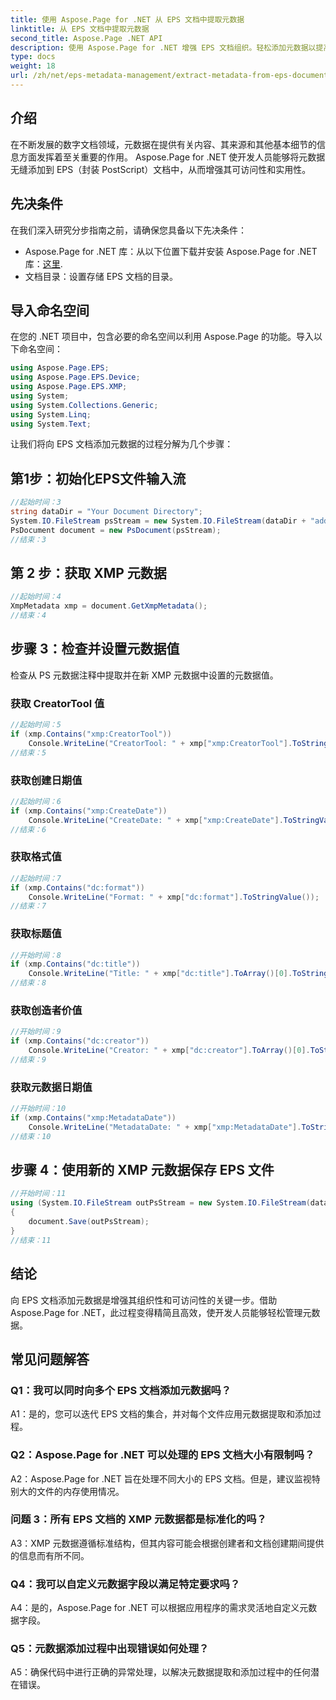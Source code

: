 ```yaml
---
title: 使用 Aspose.Page for .NET 从 EPS 文档中提取元数据
linktitle: 从 EPS 文档中提取元数据
second_title: Aspose.Page .NET API
description: 使用 Aspose.Page for .NET 增强 EPS 文档组织。轻松添加元数据以提高可访问性和信息检索。
type: docs
weight: 18
url: /zh/net/eps-metadata-management/extract-metadata-from-eps-document/
---
```

## 介绍

在不断发展的数字文档领域，元数据在提供有关内容、其来源和其他基本细节的信息方面发挥着至关重要的作用。 Aspose.Page for .NET 使开发人员能够将元数据无缝添加到 EPS（封装 PostScript）文档中，从而增强其可访问性和实用性。

## 先决条件

在我们深入研究分步指南之前，请确保您具备以下先决条件：

-  Aspose.Page for .NET 库：从以下位置下载并安装 Aspose.Page for .NET 库：[这里](https://releases.aspose.com/page/net/).
- 文档目录：设置存储 EPS 文档的目录。

## 导入命名空间

在您的 .NET 项目中，包含必要的命名空间以利用 Aspose.Page 的功能。导入以下命名空间：

```csharp
using Aspose.Page.EPS;
using Aspose.Page.EPS.Device;
using Aspose.Page.EPS.XMP;
using System;
using System.Collections.Generic;
using System.Linq;
using System.Text;
```

让我们将向 EPS 文档添加元数据的过程分解为几个步骤：

## 第1步：初始化EPS文件输入流

```csharp
//起始时间：3
string dataDir = "Your Document Directory";
System.IO.FileStream psStream = new System.IO.FileStream(dataDir + "add_input.eps", System.IO.FileMode.Open, System.IO.FileAccess.Read);
PsDocument document = new PsDocument(psStream);
//结束：3
```

## 第 2 步：获取 XMP 元数据

```csharp
//起始时间：4
XmpMetadata xmp = document.GetXmpMetadata();
//结束：4
```

## 步骤 3：检查并设置元数据值

检查从 PS 元数据注释中提取并在新 XMP 元数据中设置的元数据值。

### 获取 CreatorTool 值

```csharp
//起始时间：5
if (xmp.Contains("xmp:CreatorTool"))
    Console.WriteLine("CreatorTool: " + xmp["xmp:CreatorTool"].ToStringValue());
//结束：5
```

### 获取创建日期值

```csharp
//起始时间：6
if (xmp.Contains("xmp:CreateDate"))
    Console.WriteLine("CreateDate: " + xmp["xmp:CreateDate"].ToStringValue());
//结束：6
```

### 获取格式值

```csharp
//起始时间：7
if (xmp.Contains("dc:format"))
    Console.WriteLine("Format: " + xmp["dc:format"].ToStringValue());
//结束：7
```

### 获取标题值

```csharp
//开始时间：8
if (xmp.Contains("dc:title"))
    Console.WriteLine("Title: " + xmp["dc:title"].ToArray()[0].ToStringValue());
//结束：8
```

### 获取创造者价值

```csharp
//开始时间：9
if (xmp.Contains("dc:creator"))
    Console.WriteLine("Creator: " + xmp["dc:creator"].ToArray()[0].ToStringValue());
//结束：9
```

### 获取元数据日期值

```csharp
//开始时间：10
if (xmp.Contains("xmp:MetadataDate"))
    Console.WriteLine("MetadataDate: " + xmp["xmp:MetadataDate"].ToStringValue());
//结束：10
```

## 步骤 4：使用新的 XMP 元数据保存 EPS 文件

```csharp
//开始时间：11
using (System.IO.FileStream outPsStream = new System.IO.FileStream(dataDir + "add_output.eps", System.IO.FileMode.Create, System.IO.FileAccess.Write))
{
    document.Save(outPsStream);
}
//结束：11
```

## 结论

向 EPS 文档添加元数据是增强其组织性和可访问性的关键一步。借助 Aspose.Page for .NET，此过程变得精简且高效，使开发人员能够轻松管理元数据。

## 常见问题解答

### Q1：我可以同时向多个 EPS 文档添加元数据吗？

A1：是的，您可以迭代 EPS 文档的集合，并对每个文件应用元数据提取和添加过程。

### Q2：Aspose.Page for .NET 可以处理的 EPS 文档大小有限制吗？

A2：Aspose.Page for .NET 旨在处理不同大小的 EPS 文档。但是，建议监视特别大的文件的内存使用情况。

### 问题 3：所有 EPS 文档的 XMP 元数据都是标准化的吗？

A3：XMP 元数据遵循标准结构，但其内容可能会根据创建者和文档创建期间提供的信息而有所不同。

### Q4：我可以自定义元数据字段以满足特定要求吗？

A4：是的，Aspose.Page for .NET 可以根据应用程序的需求灵活地自定义元数据字段。

### Q5：元数据添加过程中出现错误如何处理？

A5：确保代码中进行正确的异常处理，以解决元数据提取和添加过程中的任何潜在错误。